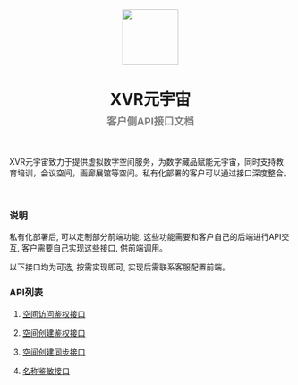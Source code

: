 <div align="center">
    <a href="https://xvr.art/?ref=github" target="_blank">
        <img src="https://xvr.oss-cn-hangzhou.aliyuncs.com/common/logo-dark-icon.png" height="100px">
    </a>
    <h1>
        XVR元宇宙
        <p style="margin-top: 7px;font-size:18px;color:gray;">客户侧API接口文档</p>
    </h1>
    <br />
    <p align="left">XVR元宇宙致力于提供虚拟数字空间服务，为数字藏品赋能元宇宙，同时支持教育培训，会议空间，画廊展馆等空间。私有化部署的客户可以通过接口深度整合。</p>
    <br>
</div>

### 说明

私有化部署后, 可以定制部分前端功能, 这些功能需要和客户自己的后端进行API交互, 客户需要自己实现这些接口, 供前端调用。

以下接口均为可选, 按需实现即可, 实现后需联系客服配置前端。

### API列表

1. [空间访问鉴权接口](https://github.com/XVR-Art/Private-Deployment/blob/master/api-client/docs/auth.md)

2. [空间创建鉴权接口](https://github.com/XVR-Art/Private-Deployment/blob/master/api-client/docs/checkQuota.md)

3. [空间创建同步接口](https://github.com/XVR-Art/Private-Deployment/blob/master/api-client/docs/syncCreate.md)

4. [名称鉴敏接口](https://github.com/XVR-Art/Private-Deployment/blob/master/api-client/docs/nameCheck.md)
